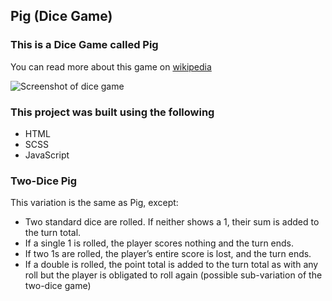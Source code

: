 ## Pig (Dice Game)

### This is a Dice Game called Pig

You can read more about this game on
[wikipedia](https://en.wikipedia.org/wiki/Pig_dice_game)

![Screenshot of dice game](https://github.com/Asjas/pig-dice-game/blob/master/public/dice_background.webp "Pig (Dice Game)")

### This project was built using the following

* HTML
* SCSS
* JavaScript

### Two-Dice Pig

This variation is the same as Pig, except:

* Two standard dice are rolled. If neither shows a 1, their sum is added to the
  turn total.
* If a single 1 is rolled, the player scores nothing and the turn ends.
* If two 1s are rolled, the player’s entire score is lost, and the turn ends.
* If a double is rolled, the point total is added to the turn total as with any
  roll but the player is obligated to roll again (possible sub-variation of the
  two-dice game)
